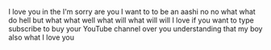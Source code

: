 I love you in the I'm sorry are you I want to to be an aashi no no what what do hell but what what well what will what will will I love if you want to type subscribe to buy your YouTube channel over you understanding that my boy also what I love you
